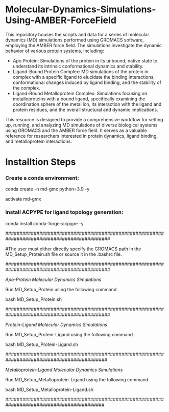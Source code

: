 # Molecular-Dynamics-Simulations-Using-AMBER-ForceField

This repository houses the scripts and data for a series of molecular dynamics (MD) simulations performed using GROMACS software, employing the AMBER force field. The simulations investigate the dynamic behavior of various protein systems, including:
* Apo Protein: Simulations of the protein in its unbound, native state to understand its intrinsic conformational dynamics and stability.
* Ligand-Bound Protein Complex: MD simulations of the protein in complex with a specific ligand to elucidate the binding interactions, conformational changes induced by ligand binding, and the stability of the complex.
* Ligand-Bound Metalloprotein Complex: Simulations focusing on metalloproteins with a bound ligand, specifically examining the coordination sphere of the metal ion, its interaction with the ligand and protein residues, and the overall structural and dynamic implications.

This resource is designed to provide a comprehensive workflow for setting up, running, and analyzing MD simulations of diverse biological systems using GROMACS and the AMBER force field. It serves as a valuable reference for researchers interested in protein dynamics, ligand binding, and metalloprotein interactions.

# Installtion Steps
### Create a conda environment:
conda create -n md-gmx python=3.9 -y 

activate md-gmx

### Install ACPYPE for ligand topology generation:
conda install conda-forge::acpype -y  

#############################################################################################

#The user must either directly specify the GROMACS path in the MD_Setup_Protein.sh file or source it in the .bashrc file.

#############################################################################################

*Apo-Protein Molecular Dynamics Simulations*

Run MD_Setup_Protein using the following command

bash MD_Setup_Protein.sh

#############################################################################################

*Protein-Ligand Molecular Dynamics Simulations*

Run MD_Setup_Protein-Ligand using the following command

bash MD_Setup_Protein-Ligand.sh

############################################################################################

*Metalloprotein-Ligand Molecular Dynamics Simulations*

Run MD_Setup_Metalloprotein-Ligand using the following command

bash MD_Setup_Metalloprotein-Ligand.sh

###########################################################################################
